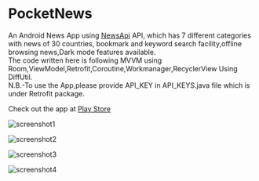 # PocketNews
An Android News App using [NewsApi](https://newsapi.org/) API, which has 7 different categories with news 
of 30 countries, bookmark and keyword search facility,offline browsing news,Dark mode features available.\
The code written here is following MVVM using Room,ViewModel,Retrofit,Coroutine,Workmanager,RecyclerView Using DiffUtil.\
N.B.-To use the App,please provide API_KEY in API_KEYS.java file which is under Retrofit package.

Check out the app at [Play Store](https://play.google.com/store/apps/details?id=com.purnendu.PocketNews&hl=en_US&gl=US)

![screenshot1](https://user-images.githubusercontent.com/69786552/103310473-bb412000-4a3d-11eb-9de8-c268b89bad38.jpg)

![screenshot2](https://user-images.githubusercontent.com/69786552/103310493-c1370100-4a3d-11eb-9f66-666403a98608.jpg)

![screenshot3](https://user-images.githubusercontent.com/69786552/103310510-c85e0f00-4a3d-11eb-93e6-3227840de35c.jpg)

![screenshot4](https://user-images.githubusercontent.com/69786552/103310518-cc8a2c80-4a3d-11eb-813d-fcb78a879dbb.jpg)

